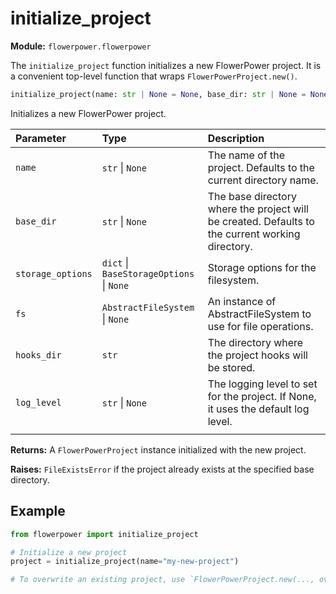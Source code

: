 # initialize_project

**Module:** `flowerpower.flowerpower`

The `initialize_project` function initializes a new FlowerPower project. It is a convenient top-level function that wraps `FlowerPowerProject.new()`.

```python
initialize_project(name: str | None = None, base_dir: str | None = None, storage_options: dict | BaseStorageOptions | None = {}, fs: AbstractFileSystem | None = None, hooks_dir: str = settings.HOOKS_DIR, log_level: str | None = None) -> FlowerPowerProject
```

Initializes a new FlowerPower project.

| Parameter | Type | Description |
|:----------|:-----|:------------|
| `name` | `str` &#124; `None` | The name of the project. Defaults to the current directory name. |
| `base_dir` | `str` &#124; `None` | The base directory where the project will be created. Defaults to the current working directory. |
| `storage_options` | `dict` &#124; `BaseStorageOptions` &#124; `None` | Storage options for the filesystem. |
| `fs` | `AbstractFileSystem` &#124; `None` | An instance of AbstractFileSystem to use for file operations. |
| `hooks_dir` | `str` | The directory where the project hooks will be stored. |
| `log_level` | `str` &#124; `None` | The logging level to set for the project. If None, it uses the default log level. |
|  |  |  |

**Returns:** A `FlowerPowerProject` instance initialized with the new project.

**Raises:** `FileExistsError` if the project already exists at the specified base directory.

## Example

```python
from flowerpower import initialize_project

# Initialize a new project
project = initialize_project(name="my-new-project")

# To overwrite an existing project, use `FlowerPowerProject.new(..., overwrite=True)`
